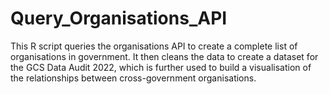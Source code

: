 # Query_Organisations_API
This R script queries the organisations API to create a complete list of organisations in government. It then cleans the data to create a dataset for the GCS Data Audit 2022, which is further used to build a visualisation of the relationships between cross-government organisations.
